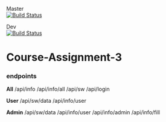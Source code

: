 Master  
[![Build Status](https://travis-ci.org/cph-ms782/Course-Assignment-3_Backend.svg?branch=master)](https://travis-ci.org/cph-ms782/Course-Assignment-3_Backend)

Dev  
[![Build Status](https://travis-ci.org/cph-ms782/Course-Assignment-3_Backend.svg?branch=dev)](https://travis-ci.org/cph-ms782/Course-Assignment-3_Backend)

# Course-Assignment-3

### endpoints

**All**
/api/info
/api/info/all
/api/sw
/api/login

**User**
/api/sw/data
/api/info/user

**Admin**
/api/sw/data
/api/info/user
/api/info/admin
/api/info/fill
